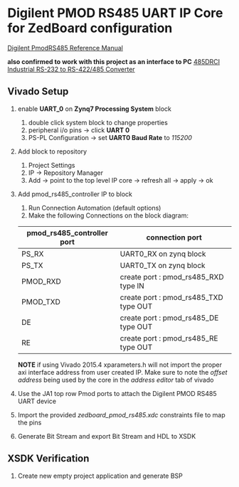 Digilent PMOD RS485 UART IP Core for ZedBoard configuration
===========================================================

[Digilent PmodRS485 Reference Manual](https://reference.digilentinc.com/_media/pmod:pmod:pmodrs485_rm.pdf)

**also confirmed to work with this project as an interface to PC**
[485DRCI Industrial RS-232 to RS-422/485 Converter](http://www.bb-elec.com/Products/Datasheets/pn_7207R5_485DRCI-2212ds.pdf)

Vivado Setup
------------
1. enable **UART_0** on **Zynq7 Processing System** block
	1. double click system block to change properties
	1. peripheral i/o pins -> click **UART 0**
	1. PS-PL Configuration -> set **UART0 Baud Rate** to *115200*

1. Add block to repository
	1. Project Settings
	1. IP -> Repository Manager
	1. Add -> point to the top level IP core -> refresh all -> apply -> ok

1. Add pmod_rs485_controller IP to block
	1. Run Connection Automation (default options)
	1. Make the following Connections on the block diagram:
	
	| pmod_rs485_controller port | connection port                      |
	|----------------------------|--------------------------------------|
	| PS_RX                      | UART0_RX on zynq block               |
	| PS_TX                      | UART0_TX on zynq block               |
	| PMOD_RXD                   | create port : pmod_rs485_RXD type IN |
	| PMOD_TXD                   | create port : pmod_rs485_TXD type OUT|
	| DE                         | create port : pmod_rs485_DE  type OUT|
	| RE                         | create port : pmod_rs485_RE  type OUT|
	
	**NOTE** if using Vivado 2015.4 xparameters.h will not import the proper axi interface address from user created IP. Make sure to note the *offset address* being used by the core in the *address editor* tab of vivado

1. Use the JA1 top row Pmod ports to attach the Digilent PMOD RS485 UART device

1. Import the provided *zedboard_pmod_rs485.xdc* constraints file to map the pins

1. Generate Bit Stream and export Bit Stream and HDL to XSDK

XSDK Verification
-----------------

1. Create new empty project application and generate BSP
